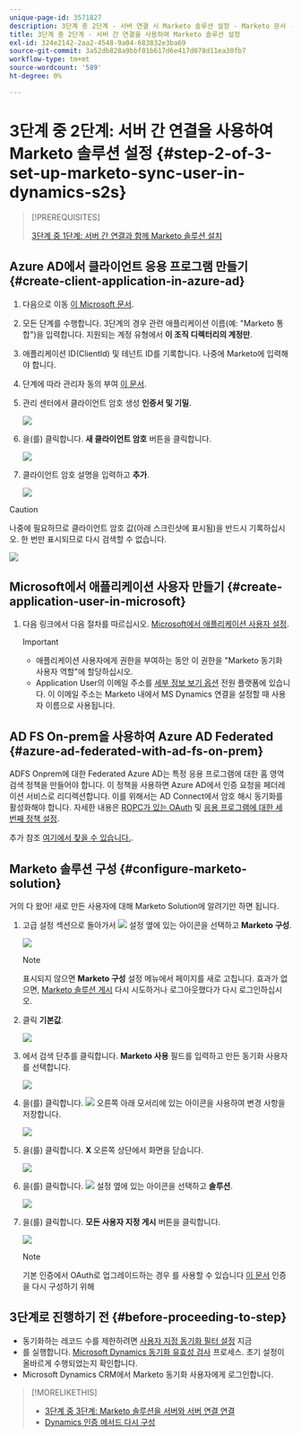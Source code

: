 ```yaml
---
unique-page-id: 3571827
description: 3단계 중 2단계 - 서버 연결 시 Marketo 솔루션 설정 - Marketo 문서 - 제품 설명서
title: 3단계 중 2단계 - 서버 간 연결을 사용하여 Marketo 솔루션 설정
exl-id: 324e2142-2aa2-4548-9a04-683832e3ba69
source-git-commit: 3a52db828a9bbf01b617d6e417d078d11ea30fb7
workflow-type: tm+mt
source-wordcount: '589'
ht-degree: 0%

---
```


# 3단계 중 2단계: 서버 간 연결을 사용하여 Marketo 솔루션 설정 {#step-2-of-3-set-up-marketo-sync-user-in-dynamics-s2s}

>[!PREREQUISITES]
>
>[3단계 중 1단계: 서버 간 연결과 함께 Marketo 솔루션 설치](/help/marketo/product-docs/crm-sync/microsoft-dynamics-sync/sync-setup/microsoft-dynamics-365-with-s2s-connection/step-1-of-3-install.md)

## Azure AD에서 클라이언트 응용 프로그램 만들기 {#create-client-application-in-azure-ad}

1. 다음으로 이동 [이 Microsoft 문서](https://docs.microsoft.com/en-us/powerapps/developer/common-data-service/walkthrough-register-app-azure-active-directory#create-an-application-registration).

1. 모든 단계를 수행합니다. 3단계의 경우 관련 애플리케이션 이름(예: &quot;Marketo 통합&quot;)을 입력합니다. 지원되는 계정 유형에서 **이 조직 디렉터리의 계정만**.

1. 애플리케이션 ID(ClientId) 및 테넌트 ID를 기록합니다. 나중에 Marketo에 입력해야 합니다.

1. 단계에 따라 관리자 동의 부여 [이 문서](/help/marketo/product-docs/crm-sync/microsoft-dynamics-sync/sync-setup/grant-consent-for-client-id-and-app-registration.md).

1. 관리 센터에서 클라이언트 암호 생성 **인증서 및 기밀**.

   ![](assets/step-2-of-3-set-up-marketo-sync-user-in-dynamics-s2s-1.png)

1. 을(를) 클릭합니다. **새 클라이언트 암호** 버튼을 클릭합니다.

   ![](assets/step-2-of-3-set-up-marketo-sync-user-in-dynamics-s2s-2.png)

1. 클라이언트 암호 설명을 입력하고 **추가**.

   ![](assets/step-2-of-3-set-up-marketo-sync-user-in-dynamics-s2s-3.png)

>[!CAUTION]
>
>나중에 필요하므로 클라이언트 암호 값(아래 스크린샷에 표시됨)을 반드시 기록하십시오. 한 번만 표시되므로 다시 검색할 수 없습니다.

![](assets/step-2-of-3-set-up-marketo-sync-user-in-dynamics-s2s-4.png)

## Microsoft에서 애플리케이션 사용자 만들기 {#create-application-user-in-microsoft}

1. 다음 링크에서 다음 절차를 따르십시오. [Microsoft에서 애플리케이션 사용자 설정](https://docs.microsoft.com/en-us/powerapps/developer/common-data-service/use-single-tenant-server-server-authentication#application-user-creation).

   >[!IMPORTANT]
   >
   >* 애플리케이션 사용자에게 권한을 부여하는 동안 이 권한을 &quot;Marketo 동기화 사용자 역할&quot;에 할당하십시오.
   >* Application User의 이메일 주소를 [세부 정보 보기 옵션](https://docs.microsoft.com/en-us/power-platform/admin/manage-application-users#view-or-edit-the-details-of-an-application-user) 전원 플랫폼에 있습니다. 이 이메일 주소는 Marketo 내에서 MS Dynamics 연결을 설정할 때 사용자 이름으로 사용됩니다.


## AD FS On-prem을 사용하여 Azure AD Federated {#azure-ad-federated-with-ad-fs-on-prem}

ADFS Onprem에 대한 Federated Azure AD는 특정 응용 프로그램에 대한 홈 영역 검색 정책을 만들어야 합니다. 이 정책을 사용하면 Azure AD에서 인증 요청을 페더레이션 서비스로 리디렉션합니다. 이를 위해서는 AD Connect에서 암호 해시 동기화를 활성화해야 합니다. 자세한 내용은 [ROPC가 있는 OAuth](https://docs.microsoft.com/en-us/azure/active-directory/develop/v2-oauth-ropc) 및 [응용 프로그램에 대한 세 번째 정책 설정](https://docs.microsoft.com/en-us/azure/active-directory/manage-apps/configure-authentication-for-federated-users-portal#example-set-an-hrd-policy-for-an-application).

추가 참조 [여기에서 찾을 수 있습니다.](https://docs.microsoft.com/en-us/azure/active-directory/reports-monitoring/concept-all-sign-ins#:~:text=Interactive%20user%20sign%2Dins%20are,as%20the%20Microsoft%20Authenticator%20app.&amp;text=이%20report%20also%20includes%20federated,are%20federated%20to%20Azure%20AD.).

## Marketo 솔루션 구성 {#configure-marketo-solution}

거의 다 왔어! 새로 만든 사용자에 대해 Marketo Solution에 알려기만 하면 됩니다.

1. 고급 설정 섹션으로 돌아가서 ![](assets/image2015-5-13-15-3a49-3a19.png) 설정 옆에 있는 아이콘을 선택하고 **Marketo 구성**.

   ![](assets/fourteen.png)

   >[!NOTE]
   >
   >표시되지 않으면 **Marketo 구성** 설정 메뉴에서 페이지를 새로 고칩니다. 효과가 없으면, [Marketo 솔루션 게시](/help/marketo/product-docs/crm-sync/microsoft-dynamics-sync/sync-setup/microsoft-dynamics-365-with-s2s-connection/step-1-of-3-install.md) 다시 시도하거나 로그아웃했다가 다시 로그인하십시오.

1. 클릭 **기본값**.

   ![](assets/fifteen.png)

1. 에서 검색 단추를 클릭합니다. **Marketo 사용** 필드를 입력하고 만든 동기화 사용자를 선택합니다.

   ![](assets/sixteen.png)

1. 을(를) 클릭합니다. ![](assets/image2015-3-13-15-3a10-3a11.png) 오른쪽 아래 모서리에 있는 아이콘을 사용하여 변경 사항을 저장합니다.

   ![](assets/image2015-3-13-15-3a3-3a3.png)

1. 을(를) 클릭합니다. **X** 오른쪽 상단에서 화면을 닫습니다.

   ![](assets/seventeen.png)

1. 을(를) 클릭합니다. ![](assets/image2015-5-13-15-3a49-3a19-1.png) 설정 옆에 있는 아이콘을 선택하고 **솔루션**.

   ![](assets/eighteen.png)

1. 을(를) 클릭합니다. **모든 사용자 지정 게시** 버튼을 클릭합니다.

   ![](assets/nineteen.png)

   >[!NOTE]
   >
   >기본 인증에서 OAuth로 업그레이드하는 경우 를 사용할 수 있습니다 [이 문서](/help/marketo/product-docs/crm-sync/microsoft-dynamics-sync/sync-setup/reconfigure-dynamics-authentication-method.md) 인증을 다시 구성하기 위해

## 3단계로 진행하기 전 {#before-proceeding-to-step}

* 동기화하는 레코드 수를 제한하려면 [사용자 지정 동기화 필터 설정](/help/marketo/product-docs/crm-sync/microsoft-dynamics-sync/create-a-custom-dynamics-sync-filter.md) 지금
* 를 실행합니다. [Microsoft Dynamics 동기화 유효성 검사](/help/marketo/product-docs/crm-sync/microsoft-dynamics-sync/sync-setup/validate-microsoft-dynamics-sync.md) 프로세스. 초기 설정이 올바르게 수행되었는지 확인합니다.
* Microsoft Dynamics CRM에서 Marketo 동기화 사용자에게 로그인합니다.

>[!MORELIKETHIS]
>
>* [3단계 중 3단계: Marketo 솔루션을 서버와 서버 연결 연결](/help/marketo/product-docs/crm-sync/microsoft-dynamics-sync/sync-setup/microsoft-dynamics-365-with-s2s-connection/step-3-of-3-connect.md)
>* [Dynamics 인증 메서드 다시 구성](/help/marketo/product-docs/crm-sync/microsoft-dynamics-sync/sync-setup/reconfigure-dynamics-authentication-method.md)


